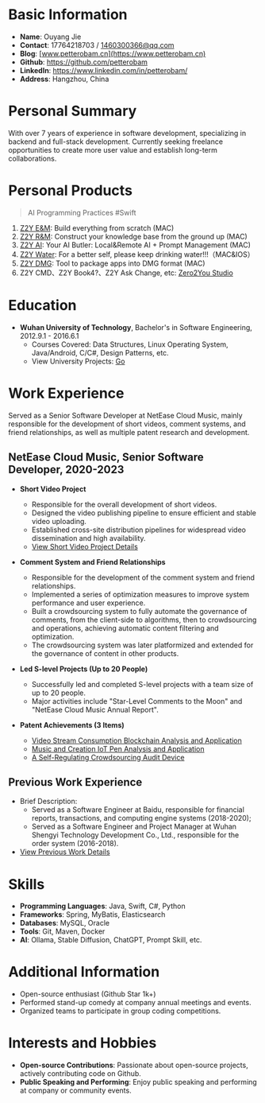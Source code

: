 # Basic Information

- **Name**: Ouyang Jie
- **Contact**: 17764218703 / 1460300366@qq.com
- **Blog**: [www.petterobam.cn](https://www.petterobam.cn)
- **Github**: <https://github.com/petterobam>
- **LinkedIn**: <https://www.linkedin.com/in/petterobam/>
- **Address**: Hangzhou, China

# Personal Summary

With over 7 years of experience in software development, specializing in backend and full-stack development. Currently seeking freelance opportunities to create more user value and establish long-term collaborations.

# Personal Products

> AI Programming Practices #Swift

1. [Z2Y E&M](https://github.com/petterobam/Z2y-Product/releases): Build everything from scratch (MAC)
2. [Z2Y R&M](https://apps.apple.com/cn/app/z2y-reader-manager/id6478165076?mt=12): Construct your knowledge base from the ground up (MAC)
3. [Z2Y AI](): Your AI Butler: Local&Remote AI + Prompt Management (MAC)
4. [Z2Y Water](): For a better self, please keep drinking water!!!（MAC&IOS）
5. [Z2Y DMG](https://github.com/zero2you4tech/Z2Y-DMG): Tool to package apps into DMG format (MAC)
6. Z2Y CMD、Z2Y Book4?、Z2Y Ask Change, etc:  [Zero2You Studio](https://github.com/zero2you4tech)

# Education

- **Wuhan University of Technology**, Bachelor's in Software Engineering, 2012.9.1 - 2016.6.1
  - Courses Covered: Data Structures, Linux Operating System, Java/Android, C/C#, Design Patterns, etc.
  - View University Projects: [Go](UNIVERSITY-RESUME-en.md)

# Work Experience

Served as a Senior Software Developer at NetEase Cloud Music, mainly responsible for the development of short videos, comment systems, and friend relationships, as well as multiple patent research and development.

## NetEase Cloud Music, Senior Software Developer, 2020-2023

- **Short Video Project**
  - Responsible for the overall development of short videos.
  - Designed the video publishing pipeline to ensure efficient and stable video uploading.
  - Established cross-site distribution pipelines for widespread video dissemination and high availability.
  - [View Short Video Project Details](https://www.petterobam.cn/blog/2021/01/01/video-ddd-think/)

- **Comment System and Friend Relationships**
  - Responsible for the development of the comment system and friend relationships.
  - Implemented a series of optimization measures to improve system performance and user experience.
  - Built a crowdsourcing system to fully automate the governance of comments, from the client-side to algorithms, then to crowdsourcing and operations, achieving automatic content filtering and optimization.
  - The crowdsourcing system was later platformized and extended for the governance of content in other products.

- **Led S-level Projects (Up to 20 People)**
  - Successfully led and completed S-level projects with a team size of up to 20 people.
  - Major activities include "Star-Level Comments to the Moon" and "NetEase Cloud Music Annual Report".

- **Patent Achievements (3 Items)**
  - [Video Stream Consumption Blockchain Analysis and Application](https://www.petterobam.cn/blog/2021/05/24/patent/)
  - [Music and Creation IoT Pen Analysis and Application](https://www.petterobam.cn/blog/2022/10/27/patent-1/)
  - [A Self-Regulating Crowdsourcing Audit Device](https://www.petterobam.cn/blog/2022/11/28/patent-2/)

## Previous Work Experience

- Brief Description: 
  - Served as a Software Engineer at Baidu, responsible for financial reports, transactions, and computing engine systems (2018-2020); 
  - Served as a Software Engineer and Project Manager at Wuhan Shengyi Technology Development Co., Ltd., responsible for the order system (2016-2018).
- [View Previous Work Details](RESUME-P1-zh.md)

# Skills

- **Programming Languages**: Java, Swift, C#, Python
- **Frameworks**: Spring, MyBatis, Elasticsearch
- **Databases**: MySQL, Oracle
- **Tools**: Git, Maven, Docker
- **AI**: Ollama, Stable Diffusion, ChatGPT, Prompt Skill, etc.

# Additional Information

- Open-source enthusiast (Github Star 1k+)
- Performed stand-up comedy at company annual meetings and events.
- Organized teams to participate in group coding competitions.

# Interests and Hobbies

- **Open-source Contributions**: Passionate about open-source projects, actively contributing code on Github.
- **Public Speaking and Performing**: Enjoy public speaking and performing at company or community events.
